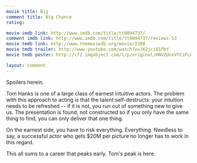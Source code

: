 ```yaml
---
movie title: Big
comment title: Big Chance
rating: 

movie imdb link: http://www.imdb.com/title/tt0094737/
comment imdb link: http://www.imdb.com/title/tt0094737/reviews-53
movie tmdb link: http://www.themoviedb.org/movie/2280
movie tmdb trailer: http://www.youtube.com/watch?v=J62jciQ1PbY
movie tmdb poster: http://cf2.imgobject.com/t/p/original/HNVZUnxVfCiFLPiAwL6Ucxb5dS.jpg

layout: comment
---
```


Spoilers herein.

Tom Hanks is one of a large class of earnest intuitive actors. The problem with this approach to acting is that the talent self-destructs: your intuition needs to be refreshed -- if it is not, you run out of something new to give us. The presentation is found, not constructed so if you only have the same thing to find, you can only deliver that one thing.

On the earnest side, you have to risk everything. Everything. Needless to say, a successful actor who gets $20M per picture no longer has to work in this regard.

This all sums to a career that peaks early. Tom's peak is here.
